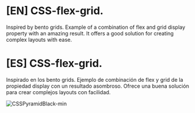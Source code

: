 # [EN] CSS-flex-grid.
Inspired by bento grids. Example of a combination of flex and grid display property with an amazing result. It offers a good solution for creating complex layouts with ease.

# [ES] CSS-flex-grid.
Inspirado en los bento grids. Ejemplo de combinación de flex y grid de la propiedad display con un resultado asombroso. Ofrece una buena solución para crear complejos layouts con facilidad.

![CSSPyramidBlack-min](https://github.com/user-attachments/assets/4bed4eb3-f683-4cd6-a351-5e4dfdfba569)
